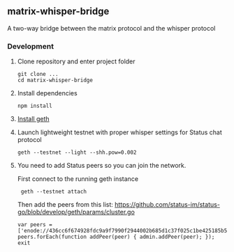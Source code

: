 ## matrix-whisper-bridge

A two-way bridge between the matrix protocol and the whisper protocol

### Development

1. Clone repository and enter project folder

    ```
    git clone ...
    cd matrix-whisper-bridge
    
    ```

2. Install dependencies

    ```
    npm install

    ```
    
3. [Install geth](https://github.com/ethereum/go-ethereum/wiki/Building-Ethereum)

4. Launch lightweight testnet with proper whisper settings for Status chat protocol

    ```
    geth --testnet --light --shh.pow=0.002
    
    ```
    
5. You need to add Status peers so you can join the network. 

    First connect to the running geth instance

    ```
     geth --testnet attach

    ```

    Then add the peers from this list: https://github.com/status-im/status-go/blob/develop/geth/params/cluster.go
    
    ```
    var peers = ['enode://436cc6f674928fdc9a9f7990f2944002b685d1c37f025c1be425185b5b1f0900feaf1ccc2a6130268f9901be4a7d252f37302c8335a2c1a62736e9232691cc3a@174.138.105.243:30404','enode://5395aab7833f1ecb671b59bf0521cf20224fe8162fc3d2675de4ee4d5636a75ec32d13268fc184df8d1ddfa803943906882da62a4df42d4fccf6d17808156a87@206.189.243.57:30404','enode://7427dfe38bd4cf7c58bb96417806fab25782ec3e6046a8053370022cbaa281536e8d64ecd1b02e1f8f72768e295d06258ba43d88304db068e6f2417ae8bcb9a6@104.154.88.123:30404','enode://ebefab39b69bbbe64d8cd86be765b3be356d8c4b24660f65d493143a0c44f38c85a257300178f7845592a1b0332811542e9a58281c835babdd7535babb64efc1@35.202.99.224:30404','enode://a6a2a9b3a7cbb0a15da74301537ebba549c990e3325ae78e1272a19a3ace150d03c184b8ac86cc33f1f2f63691e467d49308f02d613277754c4dccd6773b95e8@206.189.108.68:30304','enode://207e53d9bf66be7441e3daba36f53bfbda0b6099dba9a865afc6260a2d253fb8a56a72a48598a4f7ba271792c2e4a8e1a43aaef7f34857f520c8c820f63b44c8@35.224.15.65:30304','enode://436cc6f674928fdc9a9f7990f2944002b685d1c37f025c1be425185b5b1f0900feaf1ccc2a6130268f9901be4a7d252f37302c8335a2c1a62736e9232691cc3a@174.138.105.243:30404','enode://5395aab7833f1ecb671b59bf0521cf20224fe8162fc3d2675de4ee4d5636a75ec32d13268fc184df8d1ddfa803943906882da62a4df42d4fccf6d17808156a87@206.189.243.57:30404','enode://7427dfe38bd4cf7c58bb96417806fab25782ec3e6046a8053370022cbaa281536e8d64ecd1b02e1f8f72768e295d06258ba43d88304db068e6f2417ae8bcb9a6@104.154.88.123:30404','enode://ebefab39b69bbbe64d8cd86be765b3be356d8c4b24660f65d493143a0c44f38c85a257300178f7845592a1b0332811542e9a58281c835babdd7535babb64efc1@35.202.99.224:30404','enode://a6a2a9b3a7cbb0a15da74301537ebba549c990e3325ae78e1272a19a3ace150d03c184b8ac86cc33f1f2f63691e467d49308f02d613277754c4dccd6773b95e8@206.189.108.68:30304','enode://207e53d9bf66be7441e3daba36f53bfbda0b6099dba9a865afc6260a2d253fb8a56a72a48598a4f7ba271792c2e4a8e1a43aaef7f34857f520c8c820f63b44c8@35.224.15.65:30304'];
    peers.forEach(function addPeer(peer) { admin.addPeer(peer); });
    exit

    ```
